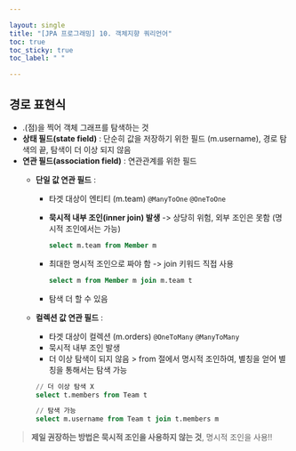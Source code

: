 ```yaml
---

layout: single
title: "[JPA 프로그래밍] 10. 객체지향 쿼리언어"
toc: true
toc_sticky: true
toc_label: " "

---
```


## 경로 표현식

- .(점)을 찍어 객체 그래프를 탐색하는 것
- **상태 필드(state field)** : 단순히 값을 저장하기 위한 필드 (m.username), 경로 탐색의 끝, 탐색이 더 이상 되지 않음
- **연관 필드(association field)** : 연관관계를 위한 필드
    - **단일 값 연관 필드** :
        - 타겟 대상이 엔티티 (m.team) `@ManyToOne` `@OneToOne`
        - **묵시적 내부 조인(inner join) 발생** -> 상당히 위험, 외부 조인은 못함 (명시적 조인에서는 가능)
            
            ```sql
            select m.team from Member m
            ```
            
        - 최대한 명시적 조인으로 짜야 함 -> join 키워드 직접 사용
            
            ```sql
            select m from Member m join m.team t
            ```
            
        - 탐색 더 할 수 있음
    - **컬렉션 값 연관 필드** :
        - 타겟 대상이 컬렉션 (m.orders) `@OneToMany` `@ManyToMany`
        - 묵시적 내부 조인 발생
        - 더 이상 탐색이 되지 않음 > from 절에서 명시적 조인하여, 별칭을 얻어 별칭을 통해서는 탐색 가능
        
        ```sql
        // 더 이상 탐색 X
        select t.members from Team t
        ```
        
        ```sql
        // 탐색 가능
        select m.username from Team t join t.members m
        ```
        

> **제일 권장하는 방법은 묵시적 조인을 사용하지 않는 것**, 명시적 조인을 사용!!
>